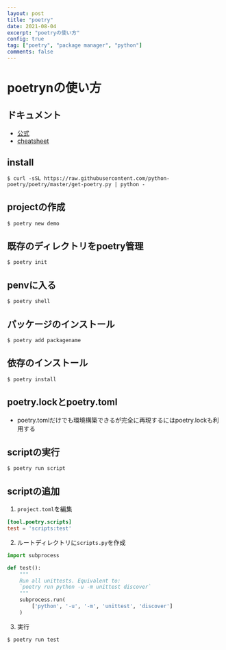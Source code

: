 ```yaml
---
layout: post
title: "poetry"
date: 2021-08-04
excerpt: "poetryの使い方"
config: true
tag: ["poetry", "package manager", "python"]
comments: false
---
```


# poetrynの使い方

## ドキュメント
 - [公式](https://python-poetry.org/docs/)
 - [cheatsheet](https://gist.github.com/CarlosDomingues/b88df15749af23a463148bd2c2b9b3fb)


## install

```console
$ curl -sSL https://raw.githubusercontent.com/python-poetry/poetry/master/get-poetry.py | python -
```

## projectの作成

```console
$ poetry new demo
```

## 既存のディレクトリをpoetry管理

```console
$ poetry init
```

## penvに入る

```console
$ poetry shell
```

## パッケージのインストール

```console
$ poetry add packagename
```

## 依存のインストール

```console
$ poetry install
```

## poetry.lockとpoetry.toml
 - poetry.tomlだけでも環境構築できるが完全に再現するにはpoetry.lockも利用する


## scriptの実行

```console
$ poetry run script
```

## scriptの追加

 1. `project.toml`を編集

```toml
[tool.poetry.scripts]
test = 'scripts:test'
```

 2. ルートディレクトリに`scripts.py`を作成

```python
import subprocess

def test():
    """
    Run all unittests. Equivalent to:
    `poetry run python -u -m unittest discover`
    """
    subprocess.run(
        ['python', '-u', '-m', 'unittest', 'discover']
    )
```

 3. 実行

```console
$ poetry run test
```
